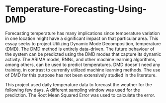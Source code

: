 # Temperature-Forecasting-Using-DMD

Forecasting temperature has many implications since temperature variation in one location might have a significant impact on that particular area. This essay seeks to project.Utilizing Dynamic Mode Decomposition, temperature (DMD). The DMD method is entirely data-driven. The future behaviour of the system can be predicted using the DMD modes that capture its dynamic activity. The ARIMA model, RNNs, and other machine learning algorithms, among others, can be used to predict temperatures. DMD doesn't need any training, in contrast to currently utilized machine learning methods. The use of DMD for this purpose has not been extensively studied in the literature.

This project used daily temperature data to forecast the weather for the following few days. A different sampling window was used for the prediction. The Root Mean Squared Error was used to calculate the error.
